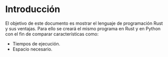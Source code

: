 # Introducción

El objetivo de este documento es mostrar el lenguaje de programación Rust y sus ventajas. Para ello se creará el mismo programa en Rust y en Python con el fin de comparar características como:

- Tiempos de ejecución.
- Espacio necesario.


